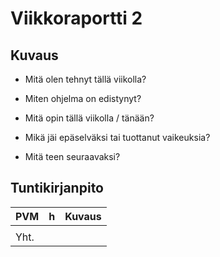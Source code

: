 # Viikkoraportti 2

## Kuvaus

- Mitä olen tehnyt tällä viikolla?

- Miten ohjelma on edistynyt?

- Mitä opin tällä viikolla / tänään?

- Mikä jäi epäselväksi tai tuottanut vaikeuksia?

- Mitä teen seuraavaksi?

## Tuntikirjanpito

| PVM   | h  | Kuvaus                                                      |
| ----- | -- | ----------------------------------------------------------- |
|       |    |   |
| Yht.  |    |                                                             |
